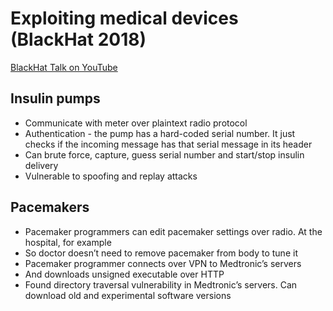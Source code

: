 # Exploiting medical devices (BlackHat 2018)

[BlackHat Talk on YouTube](https://www.youtube.com/watch?v=l9XskAF-1Lc)

## Insulin pumps

- Communicate with meter over plaintext radio protocol
- Authentication - the pump has a hard-coded serial number. It just checks if the incoming message has that serial message in its header
- Can brute force, capture, guess serial number and start/stop insulin delivery
- Vulnerable to spoofing and replay attacks

## Pacemakers

- Pacemaker programmers can edit pacemaker settings over radio. At the hospital, for example
- So doctor doesn’t need to remove pacemaker from body to tune it
- Pacemaker programmer connects over VPN to Medtronic’s servers
- And downloads unsigned executable over HTTP
- Found directory traversal vulnerability in Medtronic’s servers. Can download old and experimental software versions
